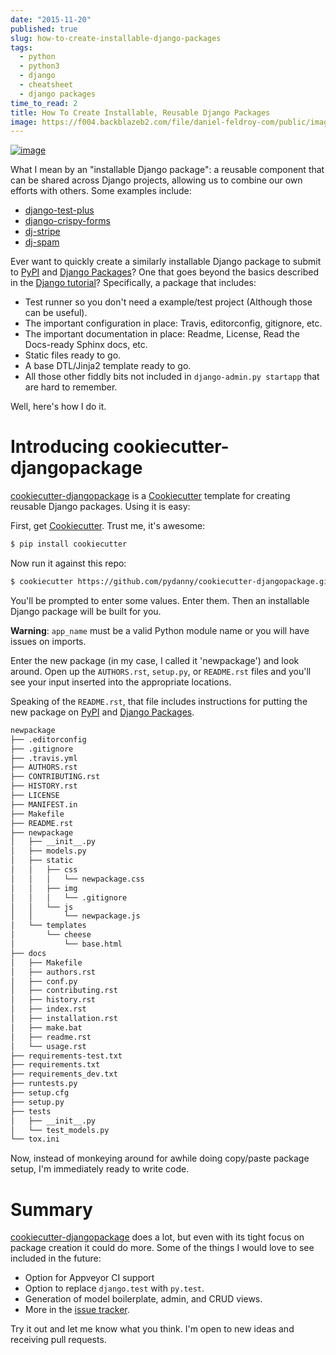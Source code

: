 ```yaml
---
date: "2015-11-20"
published: true
slug: how-to-create-installable-django-packages
tags:
  - python
  - python3
  - django
  - cheatsheet
  - django packages
time_to_read: 2
title: How To Create Installable, Reusable Django Packages
image: https://f004.backblazeb2.com/file/daniel-feldroy-com/public/images/django-package-470x246.png
---
```


[![image](https://f004.backblazeb2.com/file/daniel-feldroy-com/public/images/django-package-470x246.png)](/how-to-create-installable-django-packages.html)

What I mean by an "installable Django package": a reusable component that can be shared across Django projects, allowing us to combine our own efforts with others. Some examples include:

- [django-test-plus](https://www.djangopackages.com/packages/p/django-test-plus/)
- [django-crispy-forms](https://www.djangopackages.com/packages/p/django-crispy-forms/)
- [dj-stripe](https://www.djangopackages.com/packages/p/dj-stripe/)
- [dj-spam](https://www.djangopackages.com/packages/p/dj-spam/)

Ever want to quickly create a similarly installable Django package to submit to [PyPI](pypi.python.org/pypi) and [Django Packages](https://wwww.djangopackages.com)? One that goes beyond the basics described in the [Django tutorial](https://docs.djangoproject.com/en/1.8/intro/reusable-apps/)? Specifically, a package that includes:

- Test runner so you don't need a example/test project (Although those can be useful).
- The important configuration in place: Travis, editorconfig, gitignore, etc.
- The important documentation in place: Readme, License, Read the Docs-ready Sphinx docs, etc.
- Static files ready to go.
- A base DTL/Jinja2 template ready to go.
- All those other fiddly bits not included in `django-admin.py startapp` that are hard to remember.

Well, here's how I do it.

# Introducing cookiecutter-djangopackage

[cookiecutter-djangopackage](https://github.com/pydanny/cookiecutter-djangopackage) is a [Cookiecutter](https://github.com/audreyr/cookiecutter) template for creating reusable Django packages. Using it is easy:

First, get [Cookiecutter](https://github.com/audreyr/cookiecutter). Trust me, it's awesome:

```bash
$ pip install cookiecutter
```

Now run it against this repo:

```bash
$ cookiecutter https://github.com/pydanny/cookiecutter-djangopackage.git
```

You'll be prompted to enter some values. Enter them. Then an installable Django package will be built for you.

**Warning**: `app_name` must be a valid Python module name or you will have issues on imports.

Enter the new package (in my case, I called it 'newpackage') and look around. Open up the `AUTHORS.rst`, `setup.py`, or `README.rst` files and you'll see your input inserted into the appropriate locations.

Speaking of the `README.rst`, that file includes instructions for putting the new package on [PyPI](pypi.python.org/pypi) and [Django Packages](https://wwww.djangopackages.com).

```bash
newpackage
├── .editorconfig
├── .gitignore
├── .travis.yml
├── AUTHORS.rst
├── CONTRIBUTING.rst
├── HISTORY.rst
├── LICENSE
├── MANIFEST.in
├── Makefile
├── README.rst
├── newpackage
│   ├── __init__.py
│   ├── models.py
│   ├── static
│   │   ├── css
│   │   │   └── newpackage.css
│   │   ├── img
│   │   │   └── .gitignore
│   │   └── js
│   │       └── newpackage.js
│   └── templates
│       └── cheese
│           └── base.html
├── docs
│   ├── Makefile
│   ├── authors.rst
│   ├── conf.py
│   ├── contributing.rst
│   ├── history.rst
│   ├── index.rst
│   ├── installation.rst
│   ├── make.bat
│   ├── readme.rst
│   └── usage.rst
├── requirements-test.txt
├── requirements.txt
├── requirements_dev.txt
├── runtests.py
├── setup.cfg
├── setup.py
├── tests
│   ├── __init__.py
│   └── test_models.py
└── tox.ini
```

Now, instead of monkeying around for awhile doing copy/paste package setup, I'm immediately ready to write code.

# Summary

[cookiecutter-djangopackage](https://github.com/pydanny/cookiecutter-djangopackage) does a lot, but even with its tight focus on package creation it could do more. Some of the things I would love to see included in the future:

- Option for Appveyor CI support
- Option to replace `django.test` with `py.test`.
- Generation of model boilerplate, admin, and CRUD views.
- More in the [issue
  tracker](https://github.com/pydanny/cookiecutter-djangopackage/issues).

Try it out and let me know what you think. I'm open to new ideas and receiving pull requests.
